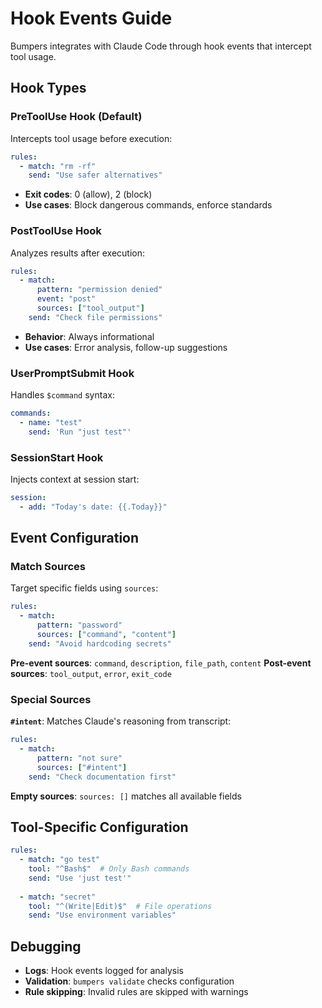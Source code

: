 # Hook Events Guide

Bumpers integrates with Claude Code through hook events that intercept tool usage.

## Hook Types

### PreToolUse Hook (Default)
Intercepts tool usage before execution:

```yaml
rules:
  - match: "rm -rf"
    send: "Use safer alternatives"
```

- **Exit codes**: 0 (allow), 2 (block)
- **Use cases**: Block dangerous commands, enforce standards

### PostToolUse Hook  
Analyzes results after execution:

```yaml
rules:
  - match:
      pattern: "permission denied"
      event: "post"
      sources: ["tool_output"]
    send: "Check file permissions"
```

- **Behavior**: Always informational
- **Use cases**: Error analysis, follow-up suggestions

### UserPromptSubmit Hook
Handles `$command` syntax:

```yaml
commands:
  - name: "test"
    send: 'Run "just test"'
```

### SessionStart Hook
Injects context at session start:

```yaml
session:
  - add: "Today's date: {{.Today}}"
```

## Event Configuration

### Match Sources

Target specific fields using `sources`:

```yaml
rules:
  - match:
      pattern: "password"
      sources: ["command", "content"]
    send: "Avoid hardcoding secrets"
```

**Pre-event sources**: `command`, `description`, `file_path`, `content`
**Post-event sources**: `tool_output`, `error`, `exit_code`

### Special Sources

**`#intent`**: Matches Claude's reasoning from transcript:

```yaml
rules:
  - match:
      pattern: "not sure"
      sources: ["#intent"]
    send: "Check documentation first"
```

**Empty sources**: `sources: []` matches all available fields

## Tool-Specific Configuration

```yaml
rules:
  - match: "go test"
    tool: "^Bash$"  # Only Bash commands
    send: "Use 'just test'"
    
  - match: "secret"
    tool: "^(Write|Edit)$"  # File operations
    send: "Use environment variables"
```

## Debugging

- **Logs**: Hook events logged for analysis
- **Validation**: `bumpers validate` checks configuration
- **Rule skipping**: Invalid rules are skipped with warnings